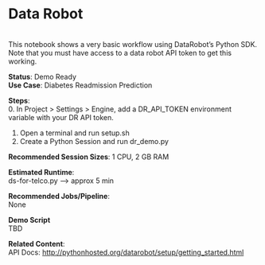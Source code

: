 # Data Robot
<br>
This notebook shows a very basic workflow using DataRobot’s Python SDK. Note that you must have access to a data robot API token to get this working. 

<b>Status</b>: Demo Ready<br>
<b>Use Case</b>: Diabetes Readmission Prediction

<b>Steps</b>:<br>
0. In Project > Settings > Engine, add a DR_API_TOKEN environment variable with your DR API token. 
1. Open a terminal and run setup.sh<br>
2. Create a Python Session and run dr_demo.py<br>

<b>Recommended Session Sizes</b>: 1 CPU, 2 GB RAM

<b>Estimated Runtime</b>: <br>
ds-for-telco.py --> approx 5 min 

<b>Recommended Jobs/Pipeline</b>:<br>
None

<b>Demo Script</b><br>
TBD

<b>Related Content</b>:<br>
API Docs: http://pythonhosted.org/datarobot/setup/getting_started.html
